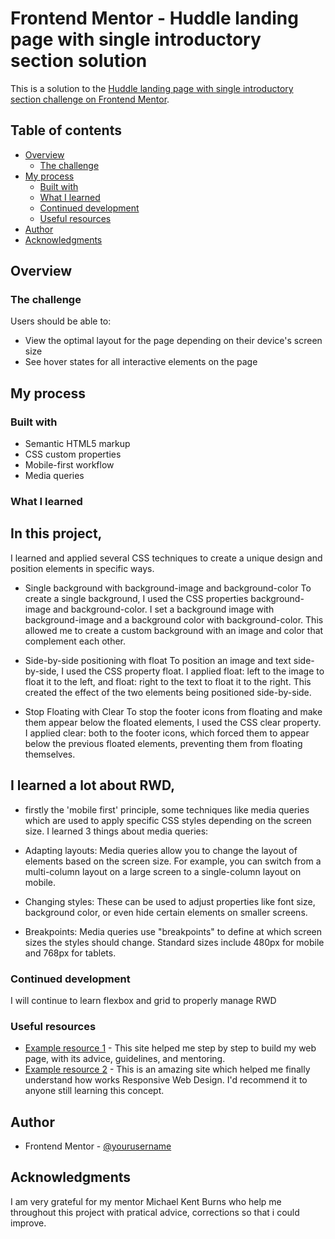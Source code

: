# Frontend Mentor - Huddle landing page with single introductory section solution

This is a solution to the [Huddle landing page with single introductory section challenge on Frontend Mentor](https://www.frontendmentor.io/challenges/huddle-landing-page-with-a-single-introductory-section-B_2Wvxgi0). 

## Table of contents

- [Overview](#overview)
  - [The challenge](#the-challenge)
- [My process](#my-process)
  - [Built with](#built-with)
  - [What I learned](#what-i-learned)
  - [Continued development](#continued-development)
  - [Useful resources](#useful-resources)
- [Author](#author)
- [Acknowledgments](#acknowledgments)


## Overview

### The challenge

Users should be able to:

- View the optimal layout for the page depending on their device's screen size
- See hover states for all interactive elements on the page


## My process

### Built with

- Semantic HTML5 markup
- CSS custom properties
- Mobile-first workflow
- Media queries


### What I learned
## In this project,
 I learned and applied several CSS techniques to create a unique design and position elements in specific ways.
- Single background with background-image and background-color
To create a single background, I used the CSS properties background-image and background-color. I set a background image with background-image and a background color with background-color. This allowed me to create a custom background with an image and color that complement each other.

- Side-by-side positioning with float
To position an image and text side-by-side, I used the CSS property float. I applied float: left to the image to float it to the left, and float: right to the text to float it to the right. This created the effect of the two elements being positioned side-by-side.

- Stop Floating with Clear
To stop the footer icons from floating and make them appear below the floated elements, I used the CSS clear property. I applied clear: both to the footer icons, which forced them to appear below the previous floated elements, preventing them from floating themselves.

## I learned a lot about RWD,
- firstly the 'mobile first' principle, some techniques like media queries which are used to apply specific CSS styles depending on the screen size.
I learned 3 things about media queries:

- Adapting layouts: Media queries allow you to change the layout of elements based on the screen size. For example, you can switch from a multi-column layout on a large screen to a single-column layout on mobile.

- Changing styles: These can be used to adjust properties like font size, background color, or even hide certain elements on smaller screens.

- Breakpoints: Media queries use "breakpoints" to define at which screen sizes the styles should change. Standard sizes include 480px for mobile and 768px for tablets.


### Continued development

I will continue to learn flexbox and grid to properly manage RWD


### Useful resources

- [Example resource 1](https://www.michaelkentburns.com) - This site helped me step by step to build my web page, with its advice, guidelines, and mentoring.
- [Example resource 2](https://www.w3school.com) - This is an amazing site which helped me finally understand how works Responsive Web Design. I'd recommend it to anyone still learning this concept.


## Author

- Frontend Mentor - [@yourusername](https://www.frontendmentor.io/profile/THEOPHILEACHIZA)


## Acknowledgments

I am very grateful for my mentor Michael Kent Burns who help me throughout this project with pratical advice, corrections so that i could improve.

